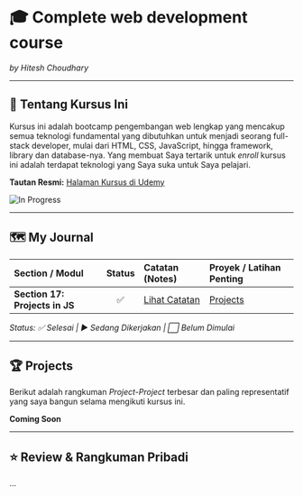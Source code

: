 # 🎓 Complete web development course
*by Hitesh Choudhary*

---

## 📖 Tentang Kursus Ini

Kursus ini adalah bootcamp pengembangan web lengkap yang mencakup semua teknologi fundamental yang dibutuhkan untuk menjadi seorang full-stack developer, mulai dari HTML, CSS, JavaScript, hingga framework, library dan database-nya. Yang membuat Saya tertarik untuk *enroll* kursus ini adalah terdapat teknologi yang Saya suka untuk Saya pelajari.

**Tautan Resmi:** [Halaman Kursus di Udemy](https://www.udemy.com/course/web-dev-master)

![In Progress](https://img.shields.io/badge/Status-In%20Progress-blue)

---

## 🗺️ My Journal

| Section / Modul | Status | Catatan (Notes) | Proyek / Latihan Penting |
| :--- | :---: | :--- | :--- |
| **Section 17: Projects in JS** | ✅ | [Lihat Catatan](./section-17-projects-in-js/) | [Projects](https://github.com/LIan2nd/javascript-projects-fromjournal) |

*Status: ✅ Selesai | ▶️ Sedang Dikerjakan | ⬜️ Belum Dimulai*

---

## 🏆 Projects

Berikut adalah rangkuman *Project-Project* terbesar dan paling representatif yang saya bangun selama mengikuti kursus ini.

**Coming Soon**

---

## ⭐ Review & Rangkuman Pribadi

...